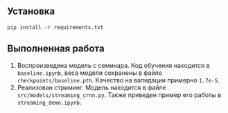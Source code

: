 ## Установка
```
pip install -r requirements.txt
```
## Выполненная работа
1. Воспроизведена модель с семинара. Код обучения находится в `baseline.ipynb`, веса модели сохранены в файле `checkpoints/baseline.pth`. Качество на валидации примерно `1.7e-5`.
2. Реализован стриминг. Модель находится в файле `src/models/streaming_crnn.py`. Также приведен пример его работы в `streaming_demo.ipynb`.
